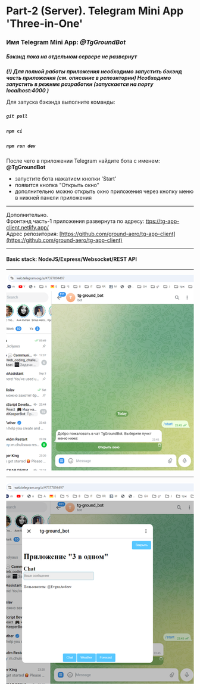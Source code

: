 # Part-2 (Server). Telegram Mini App 'Three-in-One'

### Имя Telegram Mini App: *@TgGroundBot*

##### Бэкэнд пока на отдельном сервере не развернут

***(!) Для полной работы приложения необходимо запустить бэкэнд часть приложения (см. описание в репозитории)
 Необходимо запустить в режиме разработки (запускается на порту localhost:4000 )***

Для запуска бэкэнда выполните команды:
##### `git pull`
##### `npm ci`
##### `npm run dev`



 После чего в приложении Telegram найдите бота с именем: **@TgGroundBot**
 - запустите бота нажатием кнопки 'Start'
 - появится кнопка "Открыть окно"
 - дополнительно можно открыть окно приложения через кнопку меню в нижней панели приложения

---
Дополнительно.  
Фронтэнд часть-1 приложения развернута по адресу: [ttps://tg-app-client.netlify.app/](ttps://tg-app-client.netlify.app/)  
Адрес репозитория: [https://github.com/ground-aero/tg-app-client](https://github.com/ground-aero/tg-app-client)  

---

#### Basic stack: NodeJS/Express/Websocket/REST API

---

![img-1](/images/startMenu.png)  

---

![img-1](/images/chatWindow.png)